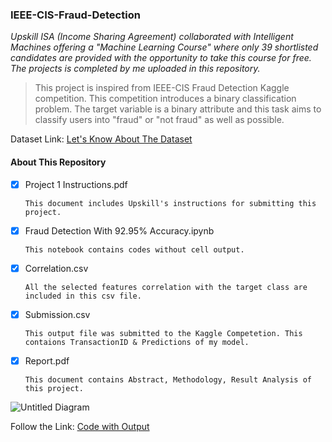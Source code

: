### IEEE-CIS-Fraud-Detection

*Upskill ISA (Income Sharing Agreement) collaborated with Intelligent Machines offering a "Machine Learning Course" where only 39 shortlisted candidates are provided with the opportunity to take this course for free. The projects is completed by me uploaded in this repository.*

> This project is inspired from IEEE-CIS Fraud Detection Kaggle competition. This competition introduces a binary classification problem. The target variable is a binary attribute and this task aims to classify users into "fraud" or "not fraud" as well as possible.

Dataset Link: [Let's Know About The Dataset](https://www.kaggle.com/c/ieee-fraud-detection/data)

#### About This Repository

- [x] Project 1 Instructions.pdf
      
      This document includes Upskill's instructions for submitting this project.

- [x] Fraud Detection With 92.95% Accuracy.ipynb
      
      This notebook contains codes without cell output.
      
- [x] Correlation.csv

      All the selected features correlation with the target class are included in this csv file.
      
- [x] Submission.csv

      This output file was submitted to the Kaggle Competetion. This contaions TransactionID & Predictions of my model.
      
- [x] Report.pdf
      
      This document contains Abstract, Methodology, Result Analysis of this project.
      
![Untitled Diagram](https://user-images.githubusercontent.com/38761302/122279649-1c847f00-cf0a-11eb-8deb-68757e79b8a0.jpg)

Follow the Link: [Code with Output](https://www.kaggle.com/lima21bd/fraud-detection-with-92-95-accuracy)
